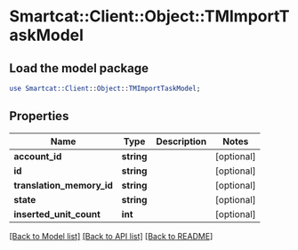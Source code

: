 # Smartcat::Client::Object::TMImportTaskModel

## Load the model package
```perl
use Smartcat::Client::Object::TMImportTaskModel;
```

## Properties
Name | Type | Description | Notes
------------ | ------------- | ------------- | -------------
**account_id** | **string** |  | [optional] 
**id** | **string** |  | [optional] 
**translation_memory_id** | **string** |  | [optional] 
**state** | **string** |  | [optional] 
**inserted_unit_count** | **int** |  | [optional] 

[[Back to Model list]](../README.md#documentation-for-models) [[Back to API list]](../README.md#documentation-for-api-endpoints) [[Back to README]](../README.md)



